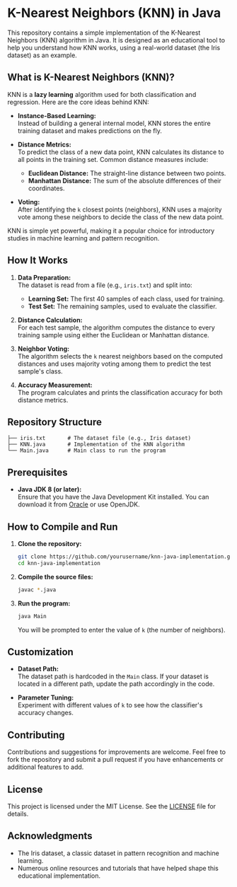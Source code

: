 # K-Nearest Neighbors (KNN) in Java

This repository contains a simple implementation of the K-Nearest Neighbors (KNN) algorithm in Java. It is designed as an educational tool to help you understand how KNN works, using a real-world dataset (the Iris dataset) as an example.

## What is K-Nearest Neighbors (KNN)?

KNN is a **lazy learning** algorithm used for both classification and regression. Here are the core ideas behind KNN:

- **Instance-Based Learning:**  
  Instead of building a general internal model, KNN stores the entire training dataset and makes predictions on the fly.

- **Distance Metrics:**  
  To predict the class of a new data point, KNN calculates its distance to all points in the training set. Common distance measures include:
  - **Euclidean Distance:** The straight-line distance between two points.
  - **Manhattan Distance:** The sum of the absolute differences of their coordinates.

- **Voting:**  
  After identifying the `k` closest points (neighbors), KNN uses a majority vote among these neighbors to decide the class of the new data point.

KNN is simple yet powerful, making it a popular choice for introductory studies in machine learning and pattern recognition.

## How It Works

1. **Data Preparation:**  
   The dataset is read from a file (e.g., `iris.txt`) and split into:
   - **Learning Set:** The first 40 samples of each class, used for training.
   - **Test Set:** The remaining samples, used to evaluate the classifier.

2. **Distance Calculation:**  
   For each test sample, the algorithm computes the distance to every training sample using either the Euclidean or Manhattan distance.

3. **Neighbor Voting:**  
   The algorithm selects the `k` nearest neighbors based on the computed distances and uses majority voting among them to predict the test sample's class.

4. **Accuracy Measurement:**  
   The program calculates and prints the classification accuracy for both distance metrics.

## Repository Structure

```
├── iris.txt       # The dataset file (e.g., Iris dataset)
├── KNN.java       # Implementation of the KNN algorithm
└── Main.java      # Main class to run the program
```

## Prerequisites

- **Java JDK 8 (or later):**  
  Ensure that you have the Java Development Kit installed. You can download it from [Oracle](https://www.oracle.com/java/technologies/javase-jdk11-downloads.html) or use OpenJDK.

## How to Compile and Run

1. **Clone the repository:**

   ```bash
   git clone https://github.com/yourusername/knn-java-implementation.git
   cd knn-java-implementation
   ```

2. **Compile the source files:**

   ```bash
   javac *.java
   ```

3. **Run the program:**

   ```bash
   java Main
   ```

   You will be prompted to enter the value of `k` (the number of neighbors).

## Customization

- **Dataset Path:**  
  The dataset path is hardcoded in the `Main` class. If your dataset is located in a different path, update the path accordingly in the code.

- **Parameter Tuning:**  
  Experiment with different values of `k` to see how the classifier's accuracy changes.

## Contributing

Contributions and suggestions for improvements are welcome. Feel free to fork the repository and submit a pull request if you have enhancements or additional features to add.

## License

This project is licensed under the MIT License. See the [LICENSE](LICENSE) file for details.

## Acknowledgments

- The Iris dataset, a classic dataset in pattern recognition and machine learning.
- Numerous online resources and tutorials that have helped shape this educational implementation.
```